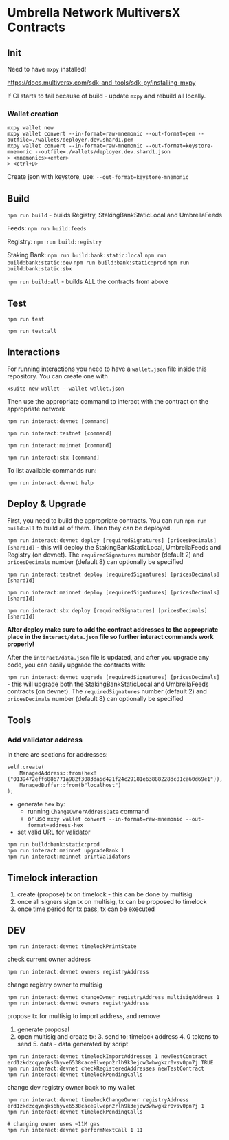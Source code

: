 # Umbrella Network MultiversX Contracts

## Init

Need to have `mxpy` installed!

https://docs.multiversx.com/sdk-and-tools/sdk-py/installing-mxpy

If CI starts to fail because of build - update `mxpy` and rebuild all locally.

### Wallet creation

```shell
mxpy wallet new
mxpy wallet convert --in-format=raw-mnemonic --out-format=pem --outfile=./wallets/deployer.dev.shard1.pem
mxpy wallet convert --in-format=raw-mnemonic --out-format=keystore-mnemonic --outfile=./wallets/deployer.dev.shard1.json
> <mnemonics><enter>
> <ctrl+D>
```

Create json with keystore, use:  `--out-format=keystore-mnemonic`

## Build


`npm run build` - builds Registry, StakingBankStaticLocal and UmbrellaFeeds

Feeds:
`npm run build:feeds`

Registry: `npm run build:registry`

Staking Bank:
`npm run build:bank:static:local`
`npm run build:bank:static:dev`
`npm run build:bank:static:prod`
`npm run build:bank:static:sbx`

`npm run build:all` - builds ALL the contracts from above

## Test

`npm run test`

`npm run test:all`

## Interactions

For running interactions you need to have a `wallet.json` file inside this repository. You can create one with

`xsuite new-wallet --wallet wallet.json`

Then use the appropriate command to interact with the contract on the appropriate network

`npm run interact:devnet [command]`

`npm run interact:testnet [command]`

`npm run interact:mainnet [command]`

`npm run interact:sbx [command]`

To list available commands run:

`npm run interact:devnet help`

## Deploy & Upgrade

First, you need to build the appropriate contracts. You can run `npm run build:all` to build all of them. Then they can be deployed.

`npm run interact:devnet deploy [requiredSignatures] [pricesDecimals] [shardId]` - this will deploy the StakingBankStaticLocal, UmbrellaFeeds and Registry (on devnet).
The `requiredSignatures` number (default 2) and `pricesDecimals` number (default 8) can optionally be specified

`npm run interact:testnet deploy [requiredSignatures] [pricesDecimals] [shardId]`

`npm run interact:mainnet deploy [requiredSignatures] [pricesDecimals] [shardId]`

`npm run interact:sbx deploy [requiredSignatures] [pricesDecimals] [shardId]`

**After deploy make sure to add the contract addresses to the appropriate place in the `interact/data.json` file so further interact commands work properly!**

After the `interact/data.json` file is updated, and after you upgrade any code, you can easily upgrade the contracts with:

`npm run interact:devnet upgrade [requiredSignatures] [pricesDecimals]` - this will upgrade both the StakingBankStaticLocal and UmbrellaFeeds contracts (on devnet).
The `requiredSignatures` number (default 2) and `pricesDecimals` number (default 8) can optionally be specified

## Tools

### Add validator address

In there are sections for addresses:

```shell
self.create(
    ManagedAddress::from(hex!("0139472eff6886771a982f3083da5d421f24c29181e63888228dc81ca60d69e1")),
    ManagedBuffer::from(b"localhost")
);
```

- generate hex by:
  - running `ChangeOwnerAddressData` command 
  - or use `mxpy wallet convert --in-format=raw-mnemonic --out-format=address-hex`
- set valid URL for validator

```shell
npm run build:bank:static:prod
npm run interact:mainnet upgradeBank 1
npm run interact:mainnet printValidators
```


## Timelock interaction

1. create (propose) tx on timelock - this can be done by multisig
2. once all signers sign tx on multisig, tx can be proposed to timelock 
3. once time period for tx pass, tx can be executed

## DEV

```shell
npm run interact:devnet timelockPrintState
```

check current owner address
```shell
npm run interact:devnet owners registryAddress
```

change registry owner to multisig
```shell
npm run interact:devnet changeOwner registryAddress multisigAddress 1
npm run interact:devnet owners registryAddress
```

propose tx for multisig to import address, and remove

1. generate proposal
2. open multisig and create tx:
   3. send to: timelock address
   4. 0 tokens to send
   5. data - data generated by script

```shell
npm run interact:devnet timelockImportAddresses 1 newTestContract erd1zkdzcqynqks6hyve6538cace9lwepn2rlh9k3ejcw3whwgkzr0vsv0pn7j TRUE
npm run interact:devnet checkRegisteredAddresses newTestContract
npm run interact:devnet timelockPendingCalls 
```

change dev registry owner back to my wallet
```shell
npm run interact:devnet timelockChangeOwner registryAddress erd1zkdzcqynqks6hyve6538cace9lwepn2rlh9k3ejcw3whwgkzr0vsv0pn7j 1
npm run interact:devnet timelockPendingCalls 

# changing owner uses ~11M gas
npm run interact:devnet performNextCall 1 11
```

